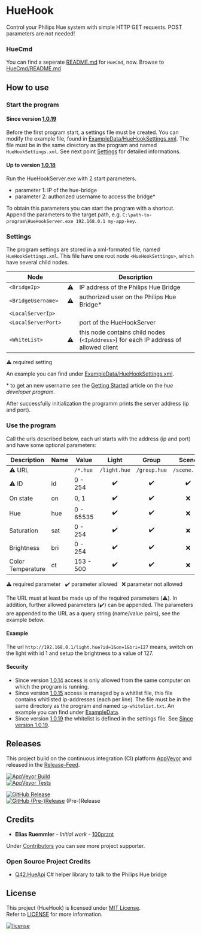 # HueHook
Control your Philips Hue system with simple HTTP GET requests. POST parameters are not needed!

### HueCmd
You can find a seperate [README.md](HueCmd/README.md) for `HueCmd`, now. Browse to [HueCmd/README.md](HueCmd/README.md)

## How to use

### Start the program

#### Since version [1.0.19](https://github.com/100prznt/HueHook/releases/tag/1.0.19)
Before the first program start, a settings file must be created. You can modify the example file, found in [ExampleData/HueHookSettings.xml](https://github.com/100prznt/HueHook/blob/master/ExampleData/HueHookSettings.xml). The file must be in the same directory as the program and named `HueHookSettings.xml`. See next point [Settings](#settings) for detailed informations.

#### Up to version [1.0.18](https://github.com/100prznt/HueHook/releases/tag/1.0.18)
Run the HueHookServer.exe with 2 start parameters.
* parameter 1: IP of the hue-bridge
* parameter 2: authorized username to access the bridge*

To obtain this parameters you can start the program with a shortcut. Append the parameters to the target path, e.g. `C:\path-to-program\HueHookServer.exe 192.168.0.1 my-app-key`.

### Settings
The program settings are stored in a xml-formated file, named `HueHookSettings.xml`.
This file have one root node `<HueHookSettings>`, which have several child nodes.

|Node               |         |Description                                                                         |
|-------------------|:-------:|------------------------------------------------------------------------------------|
|`<BridgeIp>`       |:warning:|IP address of the Philips Hue Bridge                                                |
|`<BridgeUsername>` |:warning:|authorized user on the Philips Hue Bridge*                                          |
|`<LocalServerIp>`  |         |                                                                                    |
|`<LocalServerPort>`|         |port of the HueHookServer                                                           |
|`<WhiteList>`      |:warning:|this node contains child nodes (`<IpAddress>`) for each IP address of allowed client|

:warning: required setting

An example you can find under [ExampleData/HueHookSettings.xml](https://github.com/100prznt/HueHook/blob/master/ExampleData/HueHookSettings.xml).

\* to get an new username see the [Getting Started](https://developers.meethue.com/login/) article on the *hue developer program*.


After successfully initialization the programm prints the server address (ip and port).

### Use the program

Call the urls described below, each url starts with the address (ip and port) and have some optional parameters:

|Description       |Name|Value      |Light             |Group             |Scene             |
|------------------|----|-----------|:----------------:|:----------------:|:----------------:|
|:warning: URL     |    |`/*.hue`   |`/light.hue`      |`/group.hue`      |`/scene.hue`      |
|:warning: ID      |id  |0 - 254    |:heavy_check_mark:|:heavy_check_mark:|:heavy_check_mark:|
|On state          |on  |0, 1       |:heavy_check_mark:|:heavy_check_mark:|:x:               |
|Hue               |hue |0 - 65535  |:heavy_check_mark:|:heavy_check_mark:|:x:               |
|Saturation        |sat |0 - 254    |:heavy_check_mark:|:heavy_check_mark:|:x:               |
|Brightness        |bri |0 - 254    |:heavy_check_mark:|:heavy_check_mark:|:x:               |
|Color Temperature |ct  |153 - 500  |:heavy_check_mark:|:heavy_check_mark:|:x:               |

:warning: required parameter &nbsp; :heavy_check_mark: parameter allowed &nbsp; :x: parameter not allowed

The URL must at least be made up of the required parameters (:warning:). In addition, further allowed parameters (:heavy_check_mark:) can be appended. The parameters are appended to the URL as a query string (name/value pairs), see the example below.

#### Example
The url `http://192.168.0.1/light.hue?id=1&on=1&bri=127` means, switch on the light with id 1 and setup the brightness to a value of 127.

#### Security
* Since version [1.0.14](https://github.com/100prznt/HueHook/releases/tag/1.0.14) access is only allowed from the same computer on which the program is running.
* Since version [1.0.15](https://github.com/100prznt/HueHook/releases/tag/1.0.15) access is managed by a whitlist file, this file contains whitlisted ip-addresses (each per line). The file must be in the same directory as the program and named `ip-whitelist.txt`. An example you can find under [ExampleData](https://github.com/100prznt/HueHook/blob/master/ExampleData).
* Since version [1.0.19](https://github.com/100prznt/HueHook/releases/tag/1.0.19) the whitelist is defined in the settings file. See [Since version 1.0.19](https://github.com/100prznt/HueHook/blob/develop/README.md#since-version-1019).

## Releases
This project build on the continuous integration (CI) platform [AppVeyor](https://www.appveyor.com/) and released in the [Release-Feed](https://github.com/100prznt/HueHook/releases).

[![AppVeyor Build](https://img.shields.io/appveyor/ci/100prznt/huehook.svg)](https://ci.appveyor.com/project/100prznt/huehook)  
[![AppVeyor Tests](https://img.shields.io/appveyor/tests/100prznt/HueHook/master.svg)](https://ci.appveyor.com/project/100prznt/HueHook/build/tests)

[![GitHub Release](https://img.shields.io/github/release/100prznt/huehook.svg)](https://github.com/100prznt/huehook/releases/latest)  
[![GitHub (Pre-)Release](https://img.shields.io/github/release/100prznt/huehook/all.svg)](https://github.com/100prznt/huehook/releases) (Pre-)Release



## Credits

* **Elias Ruemmler** - *Initial work* - [100prznt](https://github.com/100prznt)

Under [Contributors](https://github.com/100prznt/HueHook/contributors) you can see more project supporter.

### Open Source Project Credits

* [Q42.HueApi](https://github.com/Q42/Q42.HueApi) C# helper library to talk to the Philips Hue bridge 

## License

This project (HueHook) is licensed under  [MIT License](http://www.opensource.org/licenses/mit-license.php "Read more about the MIT license form").  
Refer to [LICENSE](https://github.com/100prznt/HueHook/blob/master/LICENSE.txt) for more information.

[![license](https://img.shields.io/github/license/100prznt/HueHook.svg)](https://github.com/100prznt/HueHook/blob/master/LICENSE.txt) 
